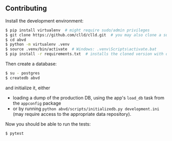 Contributing
------------

Install the development environment:

```sh
$ pip install virtualenv  # might require sudo/admin privileges
$ git clone https://github.com/clld/clld.git  # you may also clone a suitable fork
$ cd abvd
$ python -m virtualenv .venv
$ source .venv/bin/activate  # Windows: .venv\Scripts\activate.bat
$ pip install -r requirements.txt  # installs the cloned version with dev-tools in development mode
```

Then create a database:

```sh
$ su - postgres
$ createdb abvd
```

and initialize it, either
- loading a dump of the production DB, using the app's `load_db` task from the
`appconfig` package
- or by running `python abvd/scripts/initializedb.py development.ini` (may require access to the appropriate data repository).

Now you should be able to run the tests:

```sh
$ pytest
```
